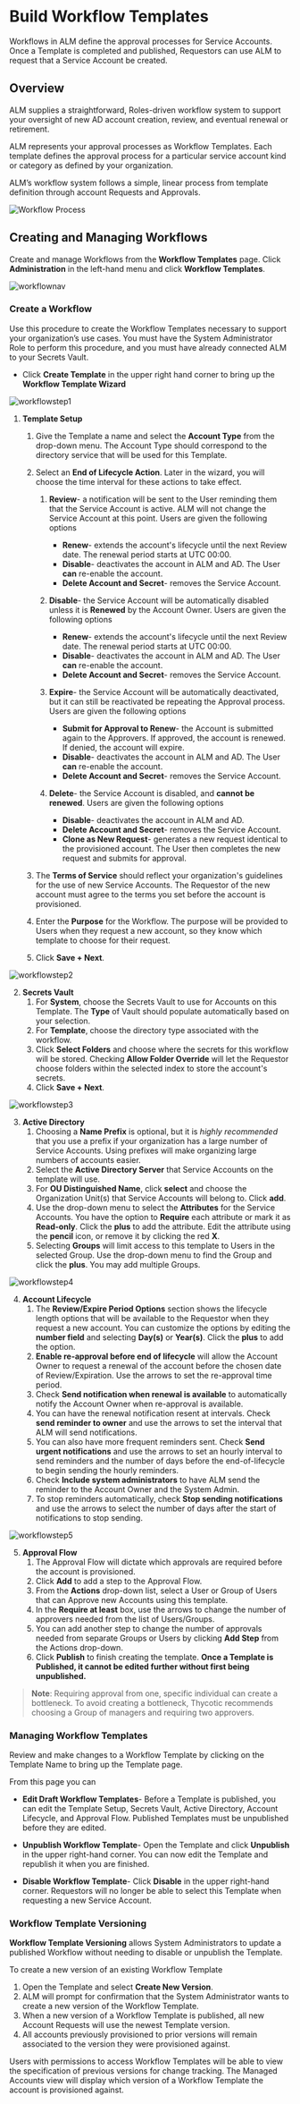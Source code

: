 ﻿[title]: # (Workflow Templates)
[tags]: # (Account Lifecycle Manager,ALM,Active Directory,)
[priority]: # (5170)

# Build Workflow Templates

Workflows in ALM define the approval processes for Service Accounts. Once a Template is completed and published, Requestors can use ALM to request that a Service Account be created.

## Overview

ALM supplies a straightforward, Roles-driven workflow system to support your oversight of new AD account creation, review, and eventual renewal or retirement.

ALM represents your approval processes as Workflow Templates. Each template defines the approval process for a particular service account kind or category as defined by your organization.

ALM’s workflow system follows a simple, linear process from template definition through account Requests and Approvals.

![Workflow Process](images/workflow-process.png)

## Creating and Managing Workflows

Create and manage Workflows from the **Workflow Templates** page. Click **Administration** in the left-hand menu and click **Workflow Templates**.

![workflownav](images/workflow-nav-menu.png)

### Create a Workflow

Use this procedure to create the Workflow Templates necessary to support your organization’s use cases. You must have the System Administrator Role to perform this procedure, and you must have already connected ALM to your Secrets Vault.

* Click **Create Template** in the upper right hand corner to bring up the **Workflow Template Wizard**

![workflowstep1](images/workflow-wizard-step1.png)

1. **Template Setup**
    1. Give the Template a name and select the **Account Type** from the drop-down menu. The Account Type should correspond to the directory service that will be used for this Template.
    2. Select an **End of Lifecycle Action**. Later in the wizard, you will choose the time interval for these actions to take effect.
        1. **Review**- a notification will be sent to the User reminding them that the Service Account is active. ALM will not change the Service Account at this point. Users are given the following options
            * **Renew**- extends the account's lifecycle until the next Review date. The renewal period starts at UTC 00:00.
            * **Disable**- deactivates the account in ALM and AD. The User **can** re-enable the account.
            * **Delete Account and Secret**- removes the Service Account.

        1. **Disable**- the Service Account will be automatically disabled unless it is **Renewed** by the Account Owner. Users are given the following options
            * **Renew**- extends the account's lifecycle until the next Review date. The renewal period starts at UTC 00:00.
            * **Disable**- deactivates the account in ALM and AD. The User **can** re-enable the account.
            * **Delete Account and Secret**- removes the Service Account.

        1. **Expire**- the Service Account will be automatically deactivated, but it can still be reactivated be repeating the Approval process. Users are given the following options
            * **Submit for Approval to Renew**- the Account is submitted again to the Approvers. If approved, the account is renewed. If denied, the account will expire.
            * **Disable**- deactivates the account in ALM and AD. The User **can** re-enable the account.
            * **Delete Account and Secret**- removes the Service Account.

        1. **Delete**- the Service Account is disabled, and **cannot be renewed**. Users are given the following options
            * **Disable**- deactivates the account in ALM and AD.
            * **Delete Account and Secret**- removes the Service Account.
            * **Clone as New Request**- generates a new request identical to the provisioned account. The User then completes the new request and submits for approval.

    1. The **Terms of Service** should reflect your organization's guidelines for the use of new Service Accounts. The Requestor of the new account must agree to the terms you set before the account is provisioned.
    1. Enter the **Purpose** for the Workflow. The purpose will be provided to Users when they request a new account, so they know which template to choose for their request.
    1. Click **Save + Next**.
  
![workflowstep2](images/workflow-wizard-step2.png)

2. **Secrets Vault** 
    1. For **System**, choose the Secrets Vault to use for Accounts on this Template. The **Type** of Vault should populate automatically based on your selection.
    2. For **Template**, choose the directory type associated with the workflow.
    3. Click **Select Folders** and choose where the secrets for this workflow will be stored. Checking **Allow Folder Override** will let the Requestor choose folders within the selected index to store the account's secrets.
    4. Click **Save + Next**.

![workflowstep3](images/workflow-wizard-step3.png)

3. **Active Directory**
    1. Choosing a **Name Prefix** is optional, but it is *highly recommended* that you use a prefix if your organization has a large number of Service Accounts. Using prefixes will make organizing large numbers of accounts easier.
    2. Select the **Active Directory Server** that Service Accounts on the template will use.
    3. For **OU Distinguished Name**, click **select** and choose the Organization Unit(s) that Service Accounts will belong to. Click **add**.
    1. Use the drop-down menu to select the **Attributes** for the Service Accounts. You have the option to **Require** each attribute or mark it as **Read-only**. Click the **plus** to add the attribute. Edit the attribute using the **pencil** icon, or remove it by clicking the red **X**.
    1. Selecting **Groups** will limit access to this template to Users in the selected Group. Use the drop-down menu to find the Group and click the **plus**. You may add multiple Groups.

![workflowstep4](images/workflow-wizard-step4.png)
    
4. **Account Lifecycle**
    1. The **Review/Expire Period Options** section shows the lifecycle length options that will be available to the Requestor when they request a new account. You can customize the options by editing the **number field** and selecting **Day(s)** or **Year(s)**. Click the **plus** to add the option.
    1. **Enable re-approval before end of lifecycle** will allow the Account Owner to request a renewal of the account before the chosen date of Review/Expiration. Use the arrows to set the re-approval time period.
    1. Check **Send notification when renewal is available** to automatically notify the Account Owner when re-approval is available.
    1. You can have the renewal notification resent at intervals. Check **send reminder to owner** and use the arrows to set the interval that ALM will send notifications.
    1. You can also have more frequent reminders sent. Check **Send urgent notifications** and use the arrows to set an hourly interval to send reminders and the number of days before the end-of-lifecycle to begin sending the hourly reminders.
    1. Check **Include system administrators** to have ALM send the reminder to the Account Owner and the System Admin.
    1. To stop reminders automatically, check **Stop sending notifications** and use the arrows to select the number of days after the start of notifications to stop sending.
    
![workflowstep5](images/workflow-wizard-step5.png)

5. **Approval Flow**
    1. The Approval Flow will dictate which approvals are required before the account is provisioned. 
    1. Click **Add** to add a step to the Approval Flow.
    1. From the **Actions** drop-down list, select a User or Group of Users that can Approve new Accounts using this template.
    1. In the **Require at least** box, use the arrows to change the number of approvers needed from the list of Users/Groups. 
    1. You can add another step to change the number of approvals needed from separate Groups or Users by clicking **Add Step** from the Actions drop-down.
    1. Click **Publish** to finish creating the template. **Once a Template is Published, it cannot be edited further without first being unpublished.**

> **Note**: Requiring approval from one, specific individual can create a bottleneck. To avoid creating a bottleneck, Thycotic recommends choosing a Group of managers and requiring two approvers.

### Managing Workflow Templates

Review and make changes to a Workflow Template by clicking on the Template Name to bring up the Template page. 

From this page you can

* **Edit Draft Workflow Templates**- Before a Template is published, you can edit the Template Setup, Secrets Vault, Active Directory, Account Lifecycle, and Approval Flow. Published Templates must be unpublished before they are edited.

* **Unpublish Workflow Template**- Open the Template and click **Unpublish** in the upper right-hand corner. You can now edit the Template and republish it when you are finished.

* **Disable Workflow Template**- Click **Disable** in the upper right-hand corner. Requestors will no longer be able to select this Template when requesting a new Service Account.

### Workflow Template Versioning

**Workflow Template Versioning** allows System Administrators to update a published Workflow without needing to disable or unpublish the Template.

To create a new version of an existing Workflow Template

1. Open the Template and select **Create New Version**.
1. ALM will prompt for confirmation that the System Administrator wants to create a new version of the Workflow Template.
1. When a new version of a Workflow Template is published, all new Account Requests will use the newest Template version.
1. All accounts previously provisioned to prior versions will remain associated to the version they were provisioned against.

Users with permissions to access Workflow Templates will be able to view the specification of previous versions for change tracking. The Managed Accounts view will display which version of a Workflow Template the account is provisioned against.